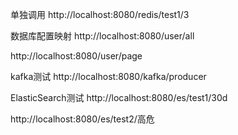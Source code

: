 单独调用
http://localhost:8080/redis/test1/3

数据库配置映射
http://localhost:8080/user/all

http://localhost:8080/user/page


kafka测试
http://localhost:8080/kafka/producer


ElasticSearch测试
http://localhost:8080/es/test1/30d

http://localhost:8080/es/test2/高危